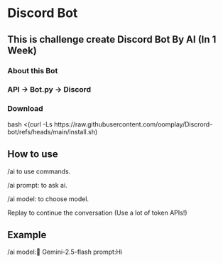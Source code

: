 # Discord Bot
<h2>This is challenge create Discord Bot By AI (In 1 Week)</h2>
<h3>About this Bot</h3>
<h3>API -> Bot.py -> Discord</h3>
<h3>Download</h3>
bash <(curl -Ls https://raw.githubusercontent.com/oomplay/Discrord-bot/refs/heads/main/install.sh)

<h2> How to use </h2>
<p>/ai to use commands.</p>
<p>/ai prompt: to ask ai.</p>
<p>/ai model: to choose model.</p>
<p>Replay to continue the conversation (Use a lot of token APIs!)</p>
<h2>Example</h2>
<p>/ai model:💫 Gemini-2.5-flash prompt:Hi </p>
